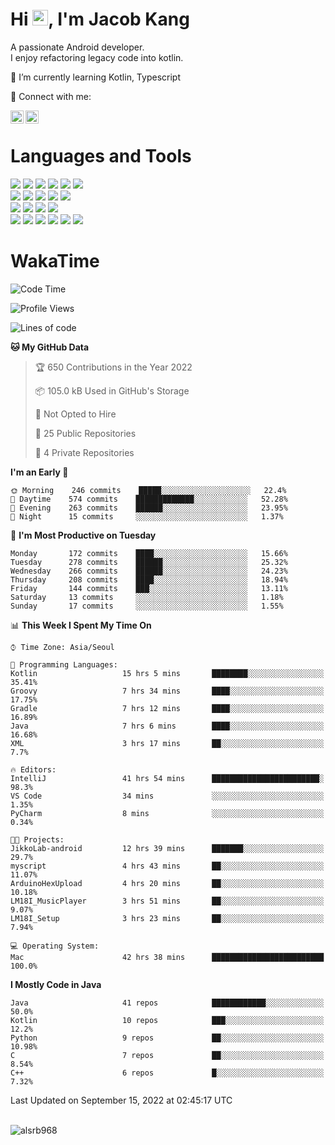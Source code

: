 # Hi <img src="https://media.giphy.com/media/hvRJCLFzcasrR4ia7z/giphy.gif" width="25px">, I'm Jacob Kang
A passionate Android developer.
</br>
I enjoy refactoring legacy code into kotlin.

🌱 I’m currently learning Kotlin, Typescript

🤝 Connect with me:

<a href="https://www.linkedin.com/in/minkyu-kang-b7477b1b2/"><img align="left" src="https://raw.githubusercontent.com/yushi1007/yushi1007/main/images/linkedin.svg" alt="Minkyu Kang | LinkedIn" width="21px"/></a>
<a href="https://www.instagram.com/_jacob_kang/"><img align="left" src="https://raw.githubusercontent.com/yushi1007/yushi1007/main/images/instagram.svg" alt="Jacob Kang | Instagram" width="21px"/></a>

</br>

# Languages and Tools

<div align="left">
<img src="https://img.shields.io/badge/java-007396?logo=java&logoColor=white"/>
<img src="https://img.shields.io/badge/kotlin-7F52FF?logo=kotlin&logoColor=white"/>
<img src="https://img.shields.io/badge/python-3776AB?logo=python&logoColor=white"/>
<img src="https://img.shields.io/badge/bash shell-4EAA25?logo=gnubash&logoColor=white"/>
<img src="https://img.shields.io/badge/c-A8B9CC?logo=c&logoColor=white"/>
<img src="https://img.shields.io/badge/c++-00599C?logo=c%2b%2b&logoColor=white"/>
</div>
<div align="left">
<img src="https://img.shields.io/badge/git-F05032?logo=git&logoColor=white"/>
<img src="https://img.shields.io/badge/github-181717?logo=github&logoColor=white"/>
<img src="https://img.shields.io/badge/mysql-4479A1?logo=mysql&logoColor=white"/>
<img src="https://img.shields.io/badge/sqlite-003B57?logo=sqlite&logoColor=white"/>
<img src="https://img.shields.io/badge/amazon AWS-232F3E?logo=amazonaws&logoColor=white"/>
</div>
<div align="left">
<img src="https://img.shields.io/badge/android-3DDC84?logo=android&logoColor=white"/>
<img src="https://img.shields.io/badge/linux-FCC624?logo=linux&logoColor=white"/>
<img src="https://img.shields.io/badge/flask-000000?logo=flask&logoColor=white"/>
<img src="https://img.shields.io/badge/arduino-00979D?logo=arduino&logoColor=white"/>
</div>
<div align="left">
<img src="https://img.shields.io/badge/slack-4A154B?logo=slack&logoColor=white"/>
<img src="https://img.shields.io/badge/notion-000000?logo=notion&logoColor=white"/>
<img src="https://img.shields.io/badge/jira-0052CC?logo=jira&logoColor=white"/>
<img src="https://img.shields.io/badge/postman-FF6C37?logo=postman&logoColor=white"/>
<img src="https://img.shields.io/badge/intellij-000000?logo=intellijidea&logoColor=white"/>
<img src="https://img.shields.io/badge/pycharm-000000?logo=pycharm&logoColor=white"/>
</div>

# WakaTime

<!--START_SECTION:waka-->
![Code Time](http://img.shields.io/badge/Code%20Time-1%2C204%20hrs%2020%20mins-blue)

![Profile Views](http://img.shields.io/badge/Profile%20Views-1-blue)

![Lines of code](https://img.shields.io/badge/From%20Hello%20World%20I%27ve%20Written--363%20Thousand%20lines%20of%20code-blue)

**🐱 My GitHub Data** 

> 🏆 650 Contributions in the Year 2022
 > 
> 📦 105.0 kB Used in GitHub's Storage 
 > 
> 🚫 Not Opted to Hire
 > 
> 📜 25 Public Repositories 
 > 
> 🔑 4 Private Repositories  
 > 
**I'm an Early 🐤** 

```text
🌞 Morning    246 commits    █████░░░░░░░░░░░░░░░░░░░░   22.4% 
🌆 Daytime    574 commits    █████████████░░░░░░░░░░░░   52.28% 
🌃 Evening    263 commits    ██████░░░░░░░░░░░░░░░░░░░   23.95% 
🌙 Night      15 commits     ░░░░░░░░░░░░░░░░░░░░░░░░░   1.37%

```
📅 **I'm Most Productive on Tuesday** 

```text
Monday       172 commits    ████░░░░░░░░░░░░░░░░░░░░░   15.66% 
Tuesday      278 commits    ██████░░░░░░░░░░░░░░░░░░░   25.32% 
Wednesday    266 commits    ██████░░░░░░░░░░░░░░░░░░░   24.23% 
Thursday     208 commits    ████░░░░░░░░░░░░░░░░░░░░░   18.94% 
Friday       144 commits    ███░░░░░░░░░░░░░░░░░░░░░░   13.11% 
Saturday     13 commits     ░░░░░░░░░░░░░░░░░░░░░░░░░   1.18% 
Sunday       17 commits     ░░░░░░░░░░░░░░░░░░░░░░░░░   1.55%

```


📊 **This Week I Spent My Time On** 

```text
⌚︎ Time Zone: Asia/Seoul

💬 Programming Languages: 
Kotlin                   15 hrs 5 mins       ████████░░░░░░░░░░░░░░░░░   35.41% 
Groovy                   7 hrs 34 mins       ████░░░░░░░░░░░░░░░░░░░░░   17.75% 
Gradle                   7 hrs 12 mins       ████░░░░░░░░░░░░░░░░░░░░░   16.89% 
Java                     7 hrs 6 mins        ████░░░░░░░░░░░░░░░░░░░░░   16.68% 
XML                      3 hrs 17 mins       ██░░░░░░░░░░░░░░░░░░░░░░░   7.7%

🔥 Editors: 
IntelliJ                 41 hrs 54 mins      ████████████████████████░   98.3% 
VS Code                  34 mins             ░░░░░░░░░░░░░░░░░░░░░░░░░   1.35% 
PyCharm                  8 mins              ░░░░░░░░░░░░░░░░░░░░░░░░░   0.34%

🐱‍💻 Projects: 
JikkoLab-android         12 hrs 39 mins      ███████░░░░░░░░░░░░░░░░░░   29.7% 
myscript                 4 hrs 43 mins       ██░░░░░░░░░░░░░░░░░░░░░░░   11.07% 
ArduinoHexUpload         4 hrs 20 mins       ██░░░░░░░░░░░░░░░░░░░░░░░   10.18% 
LM18I_MusicPlayer        3 hrs 51 mins       ██░░░░░░░░░░░░░░░░░░░░░░░   9.07% 
LM18I_Setup              3 hrs 23 mins       ██░░░░░░░░░░░░░░░░░░░░░░░   7.94%

💻 Operating System: 
Mac                      42 hrs 38 mins      █████████████████████████   100.0%

```

**I Mostly Code in Java** 

```text
Java                     41 repos            ████████████░░░░░░░░░░░░░   50.0% 
Kotlin                   10 repos            ███░░░░░░░░░░░░░░░░░░░░░░   12.2% 
Python                   9 repos             ██░░░░░░░░░░░░░░░░░░░░░░░   10.98% 
C                        7 repos             ██░░░░░░░░░░░░░░░░░░░░░░░   8.54% 
C++                      6 repos             █░░░░░░░░░░░░░░░░░░░░░░░░   7.32%

```



 Last Updated on September 15, 2022 at 02:45:17 UTC
<!--END_SECTION:waka-->

</br>

<div align="left">
<img align="left" src="https://github-readme-stats.vercel.app/api/top-langs?username=alsrb968&show_icons=true&locale=en&layout=compact&theme=dark" alt="alsrb968" />
</div>
